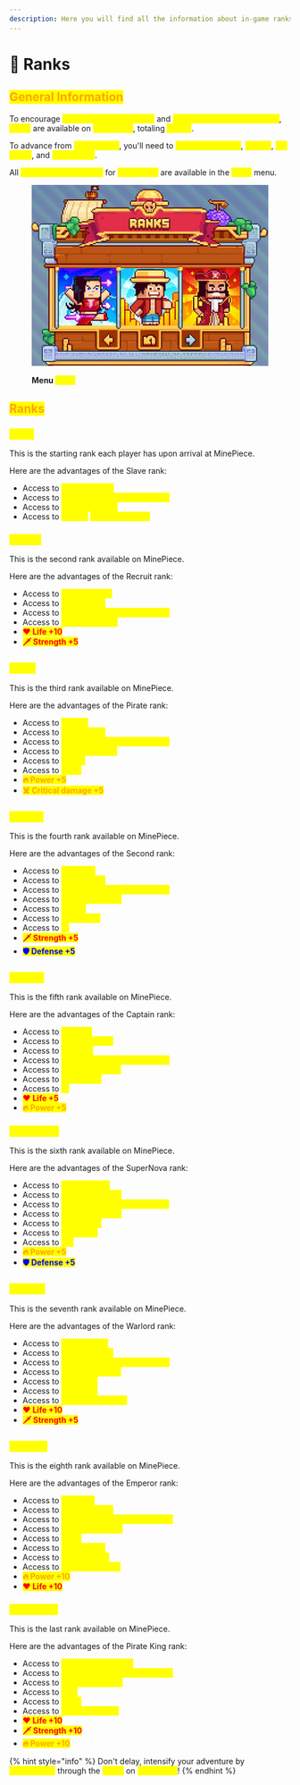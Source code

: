 ```yaml
---
description: Here you will find all the information about in-game ranks.
---
```


# 🏅 Ranks

## <mark style="color:orange;">**General Information**</mark>

To encourage <mark style="color:yellow;">**progression in the game**</mark> and <mark style="color:yellow;">**access to adventure islands**</mark>, <mark style="color:yellow;">**ranks**</mark> are available on <mark style="color:yellow;">**MinePiece**</mark>, totaling <mark style="color:yellow;">**9 in all**</mark>.&#x20;

To advance from <mark style="color:yellow;">**rank to rank**</mark>, you'll need to <mark style="color:yellow;">**gather resources**</mark>, <mark style="color:yellow;">**money**</mark>, <mark style="color:yellow;">**job levels**</mark>, and <mark style="color:yellow;">**experience**</mark>.&#x20;

All <mark style="color:yellow;">**necessary conditions**</mark> for <mark style="color:yellow;">**ranking up**</mark> are available in the <mark style="color:yellow;">**`/rank`**</mark> menu.

<figure><img src="../.gitbook/assets/ranks.jpg" alt=""><figcaption><p><strong>Menu </strong><mark style="color:yellow;"><strong><code>/rank</code></strong></mark></p></figcaption></figure>

## <mark style="color:orange;">Ranks</mark>

### <mark style="color:yellow;">Slave</mark>

This is the starting rank each player has upon arrival at MinePiece.&#x20;

Here are the advantages of the Slave rank:

* Access to <mark style="color:yellow;">**Foosha Island**</mark>
* Access to <mark style="color:yellow;">**2 sales in the Auction House**</mark>
* Access to <mark style="color:yellow;">**5 Sales Chests**</mark>
* Access to <mark style="color:yellow;">**1 home**</mark> <mark style="color:yellow;">**`/sethome [Name]`**</mark>

### <mark style="color:yellow;">Recruit</mark>

This is the second rank available on MinePiece.&#x20;

Here are the advantages of the Recruit rank:

* Access to <mark style="color:yellow;">**Orange Town**</mark>
* Access to <mark style="color:yellow;">**`/kit recrue`**</mark>
* Access to <mark style="color:yellow;">**3 sales in the Auction House**</mark>
* Access to <mark style="color:yellow;">**5 Sales Chests**</mark>
* <mark style="color:red;">**❤  Life +10**</mark>
* <mark style="color:red;">**🗡 Strength +5**</mark>

### <mark style="color:yellow;">**Pirate**</mark>

This is the third rank available on MinePiece.&#x20;

Here are the advantages of the Pirate rank:

* Access to <mark style="color:yellow;">**Baratie**</mark>
* Access to <mark style="color:yellow;">**`/kit pirate`**</mark>
* Access to <mark style="color:yellow;">**4 sales in the Auction House**</mark>
* Access to <mark style="color:yellow;">**7 Sales Chests**</mark>
* Access to <mark style="color:yellow;">**`/craft`**</mark>
* Access to <mark style="color:yellow;">**`/fire`**</mark>
* <mark style="color:orange;">**🔥 Power +5**</mark>
* <mark style="color:orange;">**☠️ Critical damage +5**</mark>

### <mark style="color:yellow;">**Second**</mark>

This is the fourth rank available on MinePiece.&#x20;

Here are the advantages of the Second rank:

* Access to <mark style="color:yellow;">**Alabasta**</mark>
* Access to <mark style="color:yellow;">**`/kit second`**</mark>
* Access to <mark style="color:yellow;">**5 sales in the Auction House**</mark>
* Access to <mark style="color:yellow;">**10 Sales Chests**</mark>
* Access to <mark style="color:yellow;">**/ptime**</mark>
* Access to <mark style="color:yellow;">**/pweather**</mark>
* Access to <mark style="color:yellow;">**\[i]**</mark>
* <mark style="color:red;">**🗡 Strength +5**</mark>
* <mark style="color:blue;">**🛡️ Defense +5**</mark>

### <mark style="color:yellow;">**Captain**</mark>

This is the fifth rank available on MinePiece.&#x20;

Here are the advantages of the Captain rank:&#x20;

* Access to <mark style="color:yellow;">**Skypiea**</mark>
* Access to <mark style="color:yellow;">**`/kit captaine`**</mark>
* Access to <mark style="color:yellow;">**`/furnace`**</mark>
* Access to <mark style="color:yellow;">**6 sales in the Auction House**</mark>
* Access to <mark style="color:yellow;">**12 Sales Chests**</mark>
* Access to <mark style="color:yellow;">**`/sell hand`**</mark>
* Access to <mark style="color:yellow;">**\[i]**</mark>
* <mark style="color:red;">**❤  Life +5**</mark>
* <mark style="color:orange;">**🔥 Power +5**</mark>

### <mark style="color:yellow;">**SuperNova**</mark>

This is the sixth rank available on MinePiece.&#x20;

Here are the advantages of the SuperNova rank: &#x20;

* Access to <mark style="color:yellow;">**Water Seven**</mark>
* Access to <mark style="color:yellow;">**`/kit supernovae`**</mark>
* Access to <mark style="color:yellow;">**7 sales in the Auction House**</mark>
* Access to <mark style="color:yellow;">**14 Sales Chests**</mark>
* Access to <mark style="color:yellow;">**4 pet slots**</mark>
* Access to <mark style="color:yellow;">**`/condense`**</mark>
* Access to <mark style="color:yellow;">**`/ec`**</mark>
* <mark style="color:orange;">**🔥 Power +5**</mark>
* <mark style="color:blue;">**🛡️ Defense +5**</mark>

### <mark style="color:yellow;">Warlord</mark>

This is the seventh rank available on MinePiece.&#x20;

Here are the advantages of the Warlord rank:  &#x20;

* Access to <mark style="color:yellow;">**Thriller Bark**</mark>
* Access to <mark style="color:yellow;">**`/kit corsaire`**</mark>
* Access to <mark style="color:yellow;">**8 sales in the Auction House**</mark>
* Access to <mark style="color:yellow;">**16 Sales Chests**</mark>
* Access to <mark style="color:yellow;">**`/xpbottle`**</mark>
* Access to <mark style="color:yellow;">**`/sell all`**</mark>
* Access to <mark style="color:yellow;">**Observation Haki**</mark>
* <mark style="color:red;">**❤  Life +10**</mark>
* <mark style="color:red;">**🗡 Strength +5**</mark>

### <mark style="color:yellow;">**Emperor**</mark>

This is the eighth rank available on MinePiece.&#x20;

Here are the advantages of the Emperor rank:

* Access to <mark style="color:yellow;">**Sabaody**</mark>
* Access to <mark style="color:yellow;">**`/kit empereur`**</mark>
* Access to <mark style="color:yellow;">**12 sales in the Auction House**</mark>
* Access to <mark style="color:yellow;">**20 Sales Chests**</mark>
* Access to <mark style="color:yellow;">**`/back`**</mark>
* Access to <mark style="color:yellow;">**`/repair all`**</mark>
* Access to <mark style="color:yellow;">**`/furnace all`**</mark>
* Access to <mark style="color:yellow;">**Armament Haki**</mark>
* <mark style="color:orange;">**🔥 Power +10**</mark>
* <mark style="color:red;">**❤  Life +10**</mark>

### <mark style="color:yellow;">**Pirate King**</mark>

This is the last rank available on MinePiece.&#x20;

Here are the advantages of the Pirate King rank:

* Access to <mark style="color:yellow;">**`/kit roidespirates`**</mark>
* Access to <mark style="color:yellow;">**15 sales in the Auction House**</mark>
* Access to <mark style="color:yellow;">**25 Sales Chests**</mark>
* Access to <mark style="color:yellow;">**`/fly`**</mark>
* Access to <mark style="color:yellow;">**`/near`**</mark>
* Access to <mark style="color:yellow;">**Haoshoku Haki**</mark>
* <mark style="color:red;">**❤  Life +10**</mark>
* <mark style="color:red;">**🗡 Strength +10**</mark>
* <mark style="color:orange;">**🔥 Power +10**</mark>

{% hint style="info" %}
Don't delay, intensify your adventure by <mark style="color:yellow;">**progressing**</mark> through the <mark style="color:yellow;">**ranks**</mark> on <mark style="color:yellow;">**MinePiece**</mark>!
{% endhint %}
